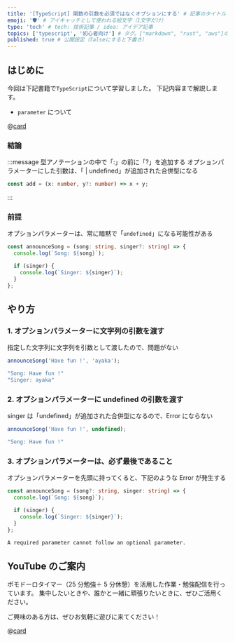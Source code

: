 ```yaml
---
title: '[TypeScript] 関数の引数を必須ではなくオプションにする' # 記事のタイトル
emoji: '🛡' # アイキャッチとして使われる絵文字（1文字だけ）
type: 'tech' # tech: 技術記事 / idea: アイデア記事
topics: ['typescript', '初心者向け'] # タグ。["markdown", "rust", "aws"]のように指定する
published: true # 公開設定（falseにすると下書き）
---
```


## はじめに

今回は下記書籍で`TypeScript`について学習しました。
下記内容まで解説します。

- `parameter` について

@[card](https://www.oreilly.co.jp/books/9784814400362/)

### 結論

:::message
型アノテーションの中で「:」の前に「?」を追加する
オプションパラメーターにした引数は、「 | undefined」が追加された合併型になる

```ts
const add = (x: number, y?: number) => x + y;
```

:::

### 前提

オプションパラメーターは、常に暗黙で「`undefined`」になる可能性がある

```ts
const announceSong = (song: string, singer?: string) => {
  console.log(`Song: ${song}`);

  if (singer) {
    console.log(`Singer: ${singer}`);
  }
};
```

## やり方

### 1. オプションパラメーターに文字列の引数を渡す

指定した文字列に文字列を引数として渡したので、問題がない

```ts
announceSong('Have fun !', 'ayaka');
```

```bash
"Song: Have fun !"
"Singer: ayaka"
```

### 2. オプションパラメーターに undefined の引数を渡す

singer は「undefined」が追加された合併型になるので、Error にならない

```ts
announceSong('Have fun !', undefined);
```

```bash
"Song: Have fun !"
```

### 3. オプションパラメーターは、必ず最後であること

オプションパラメーターを先頭に持ってくると、下記のような Error が発生する

```ts
const announceSong = (song?: string, singer: string) => {
  console.log(`Song: ${song}`);

  if (singer) {
    console.log(`Singer: ${singer}`);
  }
};
```

```bash
A required parameter cannot follow an optional parameter.
```

## YouTube のご案内

ポモドーロタイマー（25 分勉強＋ 5 分休憩）を活用した作業・勉強配信を行っています。
集中したいときや、誰かと一緒に頑張りたいときに、ぜひご活用ください。

ご興味のある方は、ぜひお気軽に遊びに来てください！

@[card](https://www.youtube.com/@aew2sbee)
